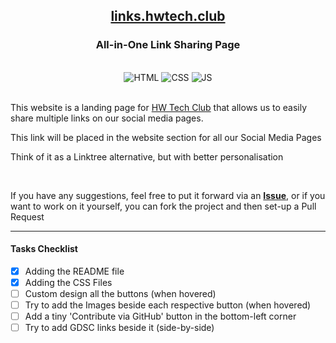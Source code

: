 <div align="center">
    <h2><a href="https://links.hwtech.club/">links.hwtech.club</a></h2>
    <h3>All-in-One Link Sharing Page</h3>
    <br>
    <img alt="HTML" title="HyperText Markup Language" src="https://img.shields.io/badge/HTML-informational?style=flat-sqaure&logo=html5&logoColor=white&color=E34F26">
    <img alt="CSS" title="Cascading Style Sheets" src="https://img.shields.io/badge/CSS-informational?style=flat-sqaure&logo=css3&logoColor=white&color=1572B6">
    <img alt="JS" title="JavaScript" src="https://img.shields.io/badge/JavaScript-informational?style=flat-sqaure&logo=javascript&logoColor=black&color=F7DF1E">
</div>
<br>

<!-- Description Paragraph -->
<p>This website is a landing page for <a href="https://github.com/HWTechClub">HW Tech Club</a> that allows us to easily share multiple links on our social media pages.</p>
<p>This link will be placed in the website section for all our Social Media Pages</p>
<p>Think of it as a Linktree alternative, but with better personalisation</p>
<br>
<p>If you have any suggestions, feel free to put it forward via an <a href="https://github.com/cr2007/links.hwtech.club/issues"><b>Issue</b></a>, or if you want to work on it yourself, you can fork the project and then set-up a Pull Request</p>

---

#### Tasks Checklist
- [x] Adding the README file
- [x] Adding the CSS Files
- [ ] Custom design all the buttons (when hovered)
- [ ] Try to add the Images beside each respective button (when hovered)
- [ ] Add a tiny 'Contribute via GitHub' button in the bottom-left corner
- [ ] Try to add GDSC links beside it (side-by-side)

